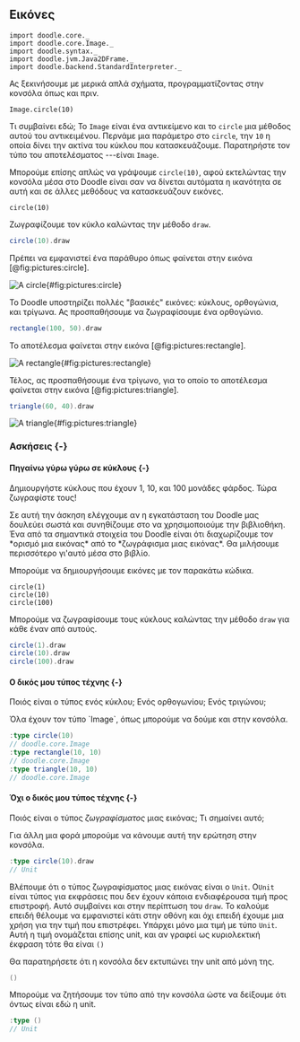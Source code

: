 ## Εικόνες

```tut:invisible
import doodle.core._
import doodle.core.Image._
import doodle.syntax._
import doodle.jvm.Java2DFrame._
import doodle.backend.StandardInterpreter._
```

Ας ξεκινήσουμε με μερικά απλά σχήματα, προγραμματίζοντας στην κονσόλα όπως και πριν.

```tut:book
Image.circle(10)
```

Τι συμβαίνει εδώ; Το `Image` είναι ένα αντικείμενο και το `circle` μια μέθοδος αυτού του αντικειμένου. Περνάμε μια παράμετρο στο `circle`, την `10` η οποία δίνει την ακτίνα του κύκλου που κατασκευάζουμε. Παρατηρήστε τον τύπο του αποτελέσματος ---είναι `Image`.

Μπορούμε επίσης απλώς να γράψουμε `circle(10)`, αφού εκτελώντας την κονσόλα μέσα στο Doodle είναι σαν να δίνεται αυτόματα η ικανότητα σε αυτή και σε άλλες μεθόδους να κατασκευάζουν εικόνες.

```tut:book
circle(10)
```

Ζωγραφίζουμε τον κύκλο καλώντας την μέθοδο `draw`.

```scala
circle(10).draw
```

Πρέπει να εμφανιστεί ένα παράθυρο όπως φαίνεται στην εικόνα  [@fig:pictures:circle].

![A circle](src/pages/pictures/circle.pdf+svg){#fig:pictures:circle}

Το Doodle υποστηρίζει πολλές "βασικές" εικόνες: κύκλους, ορθογώνια, και τρίγωνα. Ας προσπαθήσουμε να ζωγραφίσουμε ένα ορθογώνιο.

```scala
rectangle(100, 50).draw
```

Το αποτέλεσμα φαίνεται στην εικόνα [@fig:pictures:rectangle].

![A rectangle](src/pages/pictures/rectangle.pdf+svg){#fig:pictures:rectangle}

Τέλος, ας προσπαθήσουμε ένα τρίγωνο, για το οποίο το αποτέλεσμα φαίνεται στην εικόνα [@fig:pictures:triangle].


```scala
triangle(60, 40).draw
```

![A triangle](src/pages/pictures/triangle.pdf+svg){#fig:pictures:triangle}

### Ασκήσεις {-}

#### Πηγαίνω γύρω γύρω σε κύκλους {-}

Δημιουργήστε κύκλους που έχουν 1, 10, και 100 μονάδες φάρδος. Τώρα ζωγραφίστε τους!

<div class="solution">
Σε αυτή την άσκηση ελέγχουμε αν η εγκατάσταση του Doodle μας δουλεύει σωστά και συνηθίζουμε στο να χρησιμοποιούμε την βιβλιοθήκη. Ένα από τα σημαντικά στοιχεία του Doodle είναι ότι διαχωρίζουμε τον *ορισμό μια εικόνας* από το *ζωγράφισμα μιας εικόνας*. Θα μιλήσουμε περισσότερο γι'αυτό μέσα στο βιβλίο.

Μπορούμε να δημιουργήσουμε εικόνες με τον παρακάτω κώδικα.

```tut:silent:book
circle(1)
circle(10)
circle(100)
```

Μπορούμε να ζωγραφίσουμε τους κύκλους καλώντας την μέθοδο `draw` για κάθε έναν από αυτούς.

```scala
circle(1).draw
circle(10).draw
circle(100).draw
```
</div>


#### Ο δικός μου τύπος τέχνης {-}

Ποιός είναι ο τύπος ενός κύκλου; Ενός ορθογωνίου; Ενός τριγώνου;

<div class="solution">
Όλα έχουν τον τύπο `Image`, όπως μπορούμε να δούμε και στην κονσόλα.

```scala
:type circle(10)
// doodle.core.Image
:type rectangle(10, 10)
// doodle.core.Image
:type triangle(10, 10)
// doodle.core.Image
```
</div>

#### Όχι ο δικός μου τύπος τέχνης {-}

Ποιός είναι ο τύπος *ζωγραφίσματος* μιας εικόνας; Τι σημαίνει αυτό;

<div class="solution">
Για άλλη μια φορά μπορούμε να κάνουμε αυτή την ερώτηση στην κονσόλα.

```scala
:type circle(10).draw
// Unit
```

Βλέπουμε ότι ο τύπος ζωγραφίσματος μιας εικόνας είναι ο `Unit`. Ο`Unit` είναι τύπος για εκφράσεις που δεν έχουν κάποια ενδιαφέρουσα τιμή προς επιστροφή. Αυτό συμβαίνει και στην περίπτωση του `draw`. Το καλούμε επειδή θέλουμε να εμφανιστεί κάτι στην οθόνη και όχι επειδή έχουμε μια χρήση για την τιμή που επιστρέφει. Υπάρχει μόνο μια τιμή με τύπο `Unit`. Αυτή η τιμή ονομάζεται επίσης unit, και αν γραφεί ως κυριολεκτική έκφραση τότε θα είναι `()`

Θα παρατηρήσετε ότι η κονσόλα δεν εκτυπώνει την unit από μόνη της.

```scala
()
```

Μπορούμε να ζητήσουμε τον τύπο από την κονσόλα ώστε να δείξουμε ότι όντως είναι εδώ η unit.

```scala
:type ()
// Unit
```
</div>
